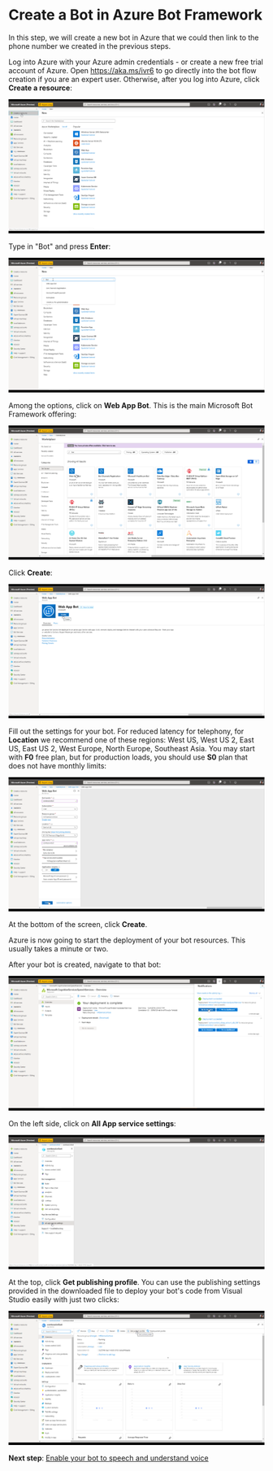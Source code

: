 # Create a Bot in Azure Bot Framework

In this step, we will create a new bot in Azure that we could then link to the phone number we created in the previous steps.

Log into Azure with your Azure admin credentials - or create a new free trial account of Azure. 
Open https://aka.ms/ivr6 to go directly into the bot flow creation if you are an expert user.  Otherwise, after you log into Azure, click **Create a resource**:

![](images/create-a-bot/c001-create-a-resource.png)

Type in "Bot" and press **Enter**:

![](images/create-a-bot/c002-type-bot.png)

Among the options, click on **Web App Bot**.  This is the main Microsoft Bot Framework offering:

![](images/create-a-bot/c003-click-web-app-bot.png)

Click **Create**:

![](images/create-a-bot/c004-click-create.png)

Fill out the settings for your bot.  For reduced latency for telephony, for **Location** we recommend one of these regions:  West US, West US 2, East US, East US 2, West Europe, North Europe, Southeast Asia.  You may start with **F0** free plan, but for production loads, you should use **S0** plan that does not have monthly limits:

![](images/create-a-bot/c005-fill-out-settings.png)

At the bottom of the screen, click **Create**.  

Azure is now going to start the deployment of your bot resources.  This usually takes a minute or two.  

After your bot is created, navigate to that bot:

![](images/create-a-bot/c011-go-to-speech-services.png)

On the left side, click on **All App service settings**:

![](images/create-a-bot/c018-click-on-all-app-service-settings.png)

At the top, click **Get publishing profile**.  You can use the publishing settings provided in the downloaded file to deploy your bot's code from Visual Studio easily with just two clicks: 

![](images/create-a-bot/c019-click-on-get-publish-profile.png)

**Next step**:  [Enable your bot to speech and understand voice](CreateSpeechResource.md)
